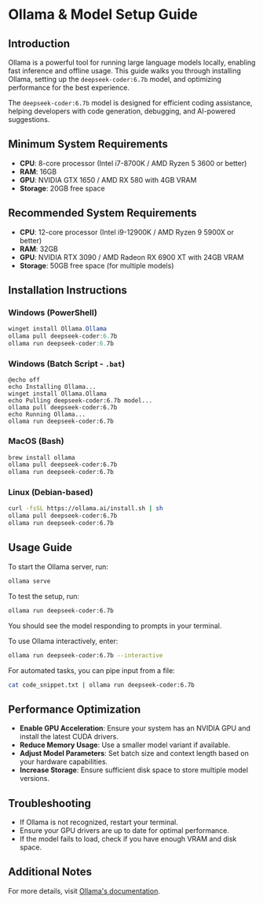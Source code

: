 # Ollama & Model Setup Guide

## Introduction
Ollama is a powerful tool for running large language models locally, enabling fast inference and offline usage. This guide walks you through installing Ollama, setting up the `deepseek-coder:6.7b` model, and optimizing performance for the best experience.

The `deepseek-coder:6.7b` model is designed for efficient coding assistance, helping developers with code generation, debugging, and AI-powered suggestions.

## Minimum System Requirements
- **CPU**: 8-core processor (Intel i7-8700K / AMD Ryzen 5 3600 or better)
- **RAM**: 16GB
- **GPU**: NVIDIA GTX 1650 / AMD RX 580 with 4GB VRAM
- **Storage**: 20GB free space

## Recommended System Requirements
- **CPU**: 12-core processor (Intel i9-12900K / AMD Ryzen 9 5900X or better)
- **RAM**: 32GB
- **GPU**: NVIDIA RTX 3090 / AMD Radeon RX 6900 XT with 24GB VRAM
- **Storage**: 50GB free space (for multiple models)

## Installation Instructions

### Windows (PowerShell)
```powershell
winget install Ollama.Ollama
ollama pull deepseek-coder:6.7b
ollama run deepseek-coder:6.7b
```

### Windows (Batch Script - `.bat`)
```batch
@echo off
echo Installing Ollama...
winget install Ollama.Ollama
echo Pulling deepseek-coder:6.7b model...
ollama pull deepseek-coder:6.7b
echo Running Ollama...
ollama run deepseek-coder:6.7b
```

### MacOS (Bash)
```bash
brew install ollama
ollama pull deepseek-coder:6.7b
ollama run deepseek-coder:6.7b
```

### Linux (Debian-based)
```bash
curl -fsSL https://ollama.ai/install.sh | sh
ollama pull deepseek-coder:6.7b
ollama run deepseek-coder:6.7b
```

## Usage Guide
To start the Ollama server, run:
```bash
ollama serve
```

To test the setup, run:
```bash
ollama run deepseek-coder:6.7b
```
You should see the model responding to prompts in your terminal.

To use Ollama interactively, enter:
```bash
ollama run deepseek-coder:6.7b --interactive
```

For automated tasks, you can pipe input from a file:
```bash
cat code_snippet.txt | ollama run deepseek-coder:6.7b
```

## Performance Optimization
- **Enable GPU Acceleration**: Ensure your system has an NVIDIA GPU and install the latest CUDA drivers.
- **Reduce Memory Usage**: Use a smaller model variant if available.
- **Adjust Model Parameters**: Set batch size and context length based on your hardware capabilities.
- **Increase Storage**: Ensure sufficient disk space to store multiple model versions.

## Troubleshooting
- If Ollama is not recognized, restart your terminal.
- Ensure your GPU drivers are up to date for optimal performance.
- If the model fails to load, check if you have enough VRAM and disk space.

## Additional Notes
For more details, visit [Ollama's documentation](https://ollama.ai/docs).

